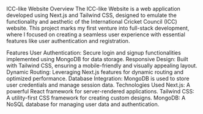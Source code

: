 ICC-like Website
Overview
The ICC-like Website is a web application developed using Next.js and Tailwind CSS, designed to emulate the functionality and aesthetic of the International Cricket Council (ICC) website. This project marks my first venture into full-stack development, where I focused on creating a seamless user experience with essential features like user authentication and registration.

Features
User Authentication: Secure login and signup functionalities implemented using MongoDB for data storage.
Responsive Design: Built with Tailwind CSS, ensuring a mobile-friendly and visually appealing layout.
Dynamic Routing: Leveraging Next.js features for dynamic routing and optimized performance.
Database Integration: MongoDB is used to store user credentials and manage session data.
Technologies Used
Next.js: A powerful React framework for server-rendered applications.
Tailwind CSS: A utility-first CSS framework for creating custom designs.
MongoDB: A NoSQL database for managing user data and authentication.
